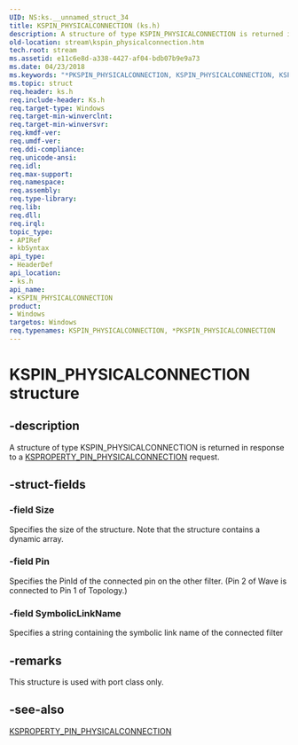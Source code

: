 ```yaml
---
UID: NS:ks.__unnamed_struct_34
title: KSPIN_PHYSICALCONNECTION (ks.h)
description: A structure of type KSPIN_PHYSICALCONNECTION is returned in response to a KSPROPERTY_PIN_PHYSICALCONNECTION request.
old-location: stream\kspin_physicalconnection.htm
tech.root: stream
ms.assetid: e11c6e8d-a338-4427-af04-bdb07b9e9a73
ms.date: 04/23/2018
ms.keywords: "*PKSPIN_PHYSICALCONNECTION, KSPIN_PHYSICALCONNECTION, KSPIN_PHYSICALCONNECTION structure [Streaming Media Devices], PKSPIN_PHYSICALCONNECTION, PKSPIN_PHYSICALCONNECTION structure pointer [Streaming Media Devices], ks-struct_7b9a3e0f-2cd9-4822-8e8a-03355dc522ed.xml, ks/KSPIN_PHYSICALCONNECTION, ks/PKSPIN_PHYSICALCONNECTION, stream.kspin_physicalconnection"
ms.topic: struct
req.header: ks.h
req.include-header: Ks.h
req.target-type: Windows
req.target-min-winverclnt: 
req.target-min-winversvr: 
req.kmdf-ver: 
req.umdf-ver: 
req.ddi-compliance: 
req.unicode-ansi: 
req.idl: 
req.max-support: 
req.namespace: 
req.assembly: 
req.type-library: 
req.lib: 
req.dll: 
req.irql: 
topic_type:
- APIRef
- kbSyntax
api_type:
- HeaderDef
api_location:
- ks.h
api_name:
- KSPIN_PHYSICALCONNECTION
product:
- Windows
targetos: Windows
req.typenames: KSPIN_PHYSICALCONNECTION, *PKSPIN_PHYSICALCONNECTION
---
```


# KSPIN_PHYSICALCONNECTION structure


## -description


A structure of type KSPIN_PHYSICALCONNECTION is returned in response to a <a href="https://docs.microsoft.com/windows-hardware/drivers/stream/ksproperty-pin-physicalconnection">KSPROPERTY_PIN_PHYSICALCONNECTION</a> request.


## -struct-fields




### -field Size

Specifies the size of the structure. Note that the structure contains a dynamic array.


### -field Pin

Specifies the PinId of the connected pin on the other filter. (Pin 2 of Wave is connected to Pin 1 of Topology.)


### -field SymbolicLinkName

Specifies a string containing the symbolic link name of the connected filter 


## -remarks



This structure is used with port class only.




## -see-also




<a href="https://docs.microsoft.com/windows-hardware/drivers/stream/ksproperty-pin-physicalconnection">KSPROPERTY_PIN_PHYSICALCONNECTION</a>
 

 

